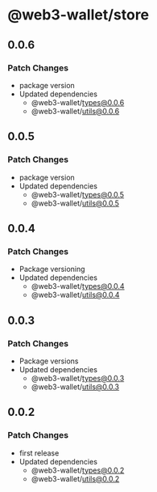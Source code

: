 # @web3-wallet/store

## 0.0.6

### Patch Changes

- package version
- Updated dependencies
  - @web3-wallet/types@0.0.6
  - @web3-wallet/utils@0.0.6

## 0.0.5

### Patch Changes

- package version
- Updated dependencies
  - @web3-wallet/types@0.0.5
  - @web3-wallet/utils@0.0.5

## 0.0.4

### Patch Changes

- Package versioning
- Updated dependencies
  - @web3-wallet/types@0.0.4
  - @web3-wallet/utils@0.0.4

## 0.0.3

### Patch Changes

- Package versions
- Updated dependencies
  - @web3-wallet/types@0.0.3
  - @web3-wallet/utils@0.0.3

## 0.0.2

### Patch Changes

- first release
- Updated dependencies
  - @web3-wallet/types@0.0.2
  - @web3-wallet/utils@0.0.2
